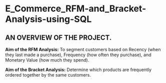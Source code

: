 # E_Commerce_RFM-and_Bracket-Analysis-using-SQL

## AN OVERVIEW OF THE PROJECT.




 **Aim of the RFM Analysis:**
 To segment customers based on Recency (when they last made a purchase), Frequency (how often they purchase), and Monetary Value (how much they spend).

 **Aim of the Bracket Analysis:**
Determine which products are frequently ordered together by the same customers.
